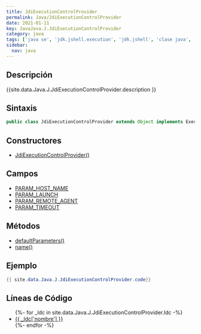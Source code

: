 ```yaml
---
title: JdiExecutionControlProvider
permalink: Java/JdiExecutionControlProvider
date: 2021-01-11
key: JavaJava.J.JdiExecutionControlProvider
category: java
tags: ['java se', 'jdk.jshell.execution', 'jdk.jshell', 'clase java', 'Java 9']
sidebar: 
  nav: java
---
```


## Descripción
{{site.data.Java.J.JdiExecutionControlProvider.description }}

## Sintaxis
~~~java
public class JdiExecutionControlProvider extends Object implements ExecutionControlProvider
~~~

## Constructores
* [JdiExecutionControlProvider()](/Java/JdiExecutionControlProvider/JdiExecutionControlProvider/)

## Campos
* [PARAM_HOST_NAME](/Java/JdiExecutionControlProvider/PARAM_HOST_NAME)
* [PARAM_LAUNCH](/Java/JdiExecutionControlProvider/PARAM_LAUNCH)
* [PARAM_REMOTE_AGENT](/Java/JdiExecutionControlProvider/PARAM_REMOTE_AGENT)
* [PARAM_TIMEOUT](/Java/JdiExecutionControlProvider/PARAM_TIMEOUT)

## Métodos
* [defaultParameters()](/Java/JdiExecutionControlProvider/defaultParameters)
* [name()](/Java/JdiExecutionControlProvider/name)

## Ejemplo
~~~java
{{ site.data.Java.J.JdiExecutionControlProvider.code}}
~~~

## Líneas de Código
<ul>
{%- for _ldc in site.data.Java.J.JdiExecutionControlProvider.ldc -%}
   <li>
       <a href="{{_ldc['url'] }}">{{ _ldc['nombre'] }}</a>
   </li>
{%- endfor -%}
</ul>
